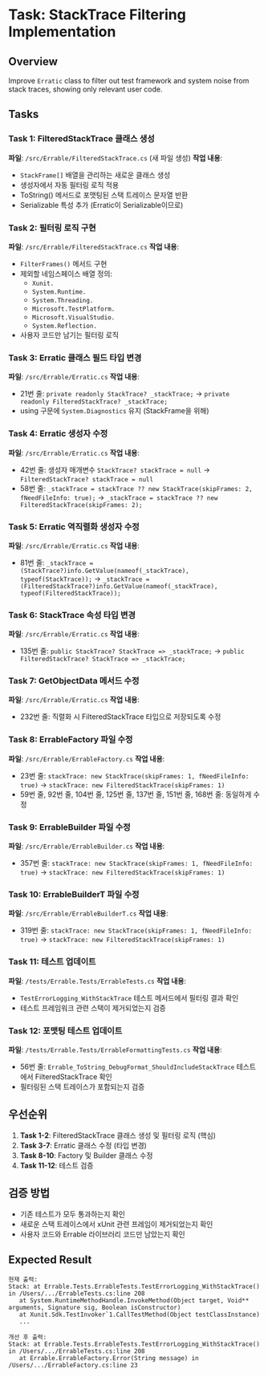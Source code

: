 # Task: StackTrace Filtering Implementation

## Overview
Improve `Erratic` class to filter out test framework and system noise from stack traces, showing only relevant user code.

## Tasks

### Task 1: FilteredStackTrace 클래스 생성
**파일**: `/src/Errable/FilteredStackTrace.cs` (새 파일 생성)
**작업 내용**:
- `StackFrame[]` 배열을 관리하는 새로운 클래스 생성
- 생성자에서 자동 필터링 로직 적용
- ToString() 메서드로 포맷팅된 스택 트레이스 문자열 반환
- Serializable 특성 추가 (Erratic이 Serializable이므로)

### Task 2: 필터링 로직 구현
**파일**: `/src/Errable/FilteredStackTrace.cs`
**작업 내용**:
- `FilterFrames()` 메서드 구현
- 제외할 네임스페이스 배열 정의:
  - `Xunit.`
  - `System.Runtime.`
  - `System.Threading.`
  - `Microsoft.TestPlatform.`
  - `Microsoft.VisualStudio.`
  - `System.Reflection.`
- 사용자 코드만 남기는 필터링 로직

### Task 3: Erratic 클래스 필드 타입 변경
**파일**: `/src/Errable/Erratic.cs`
**작업 내용**:
- 21번 줄: `private readonly StackTrace? _stackTrace;` → `private readonly FilteredStackTrace? _stackTrace;`
- using 구문에 `System.Diagnostics` 유지 (StackFrame을 위해)

### Task 4: Erratic 생성자 수정
**파일**: `/src/Errable/Erratic.cs`
**작업 내용**:
- 42번 줄: 생성자 매개변수 `StackTrace? stackTrace = null` → `FilteredStackTrace? stackTrace = null`
- 58번 줄: `_stackTrace = stackTrace ?? new StackTrace(skipFrames: 2, fNeedFileInfo: true);` → `_stackTrace = stackTrace ?? new FilteredStackTrace(skipFrames: 2);`

### Task 5: Erratic 역직렬화 생성자 수정
**파일**: `/src/Errable/Erratic.cs`
**작업 내용**:
- 81번 줄: `_stackTrace = (StackTrace?)info.GetValue(nameof(_stackTrace), typeof(StackTrace));` → `_stackTrace = (FilteredStackTrace?)info.GetValue(nameof(_stackTrace), typeof(FilteredStackTrace));`

### Task 6: StackTrace 속성 타입 변경
**파일**: `/src/Errable/Erratic.cs`
**작업 내용**:
- 135번 줄: `public StackTrace? StackTrace => _stackTrace;` → `public FilteredStackTrace? StackTrace => _stackTrace;`

### Task 7: GetObjectData 메서드 수정
**파일**: `/src/Errable/Erratic.cs`
**작업 내용**:
- 232번 줄: 직렬화 시 FilteredStackTrace 타입으로 저장되도록 수정

### Task 8: ErrableFactory 파일 수정
**파일**: `/src/Errable/ErrableFactory.cs`
**작업 내용**:
- 23번 줄: `stackTrace: new StackTrace(skipFrames: 1, fNeedFileInfo: true)` → `stackTrace: new FilteredStackTrace(skipFrames: 1)`
- 59번 줄, 92번 줄, 104번 줄, 125번 줄, 137번 줄, 151번 줄, 168번 줄: 동일하게 수정

### Task 9: ErrableBuilder 파일 수정
**파일**: `/src/Errable/ErrableBuilder.cs`
**작업 내용**:
- 357번 줄: `stackTrace: new StackTrace(skipFrames: 1, fNeedFileInfo: true)` → `stackTrace: new FilteredStackTrace(skipFrames: 1)`

### Task 10: ErrableBuilderT 파일 수정
**파일**: `/src/Errable/ErrableBuilderT.cs`
**작업 내용**:
- 319번 줄: `stackTrace: new StackTrace(skipFrames: 1, fNeedFileInfo: true)` → `stackTrace: new FilteredStackTrace(skipFrames: 1)`

### Task 11: 테스트 업데이트
**파일**: `/tests/Errable.Tests/ErrableTests.cs`
**작업 내용**:
- `TestErrorLogging_WithStackTrace` 테스트 메서드에서 필터링 결과 확인
- 테스트 프레임워크 관련 스택이 제거되었는지 검증

### Task 12: 포맷팅 테스트 업데이트
**파일**: `/tests/Errable.Tests/ErrableFormattingTests.cs`
**작업 내용**:
- 56번 줄: `Errable_ToString_DebugFormat_ShouldIncludeStackTrace` 테스트에서 FilteredStackTrace 확인
- 필터링된 스택 트레이스가 포함되는지 검증

## 우선순위
1. **Task 1-2**: FilteredStackTrace 클래스 생성 및 필터링 로직 (핵심)
2. **Task 3-7**: Erratic 클래스 수정 (타입 변경)
3. **Task 8-10**: Factory 및 Builder 클래스 수정
4. **Task 11-12**: 테스트 검증

## 검증 방법
- 기존 테스트가 모두 통과하는지 확인
- 새로운 스택 트레이스에서 xUnit 관련 프레임이 제거되었는지 확인
- 사용자 코드와 Errable 라이브러리 코드만 남았는지 확인

## Expected Result
```
현재 출력:
Stack: at Errable.Tests.ErrableTests.TestErrorLogging_WithStackTrace() in /Users/.../ErrableTests.cs:line 208
   at System.RuntimeMethodHandle.InvokeMethod(Object target, Void** arguments, Signature sig, Boolean isConstructor)
   at Xunit.Sdk.TestInvoker`1.CallTestMethod(Object testClassInstance)
   ...

개선 후 출력:
Stack: at Errable.Tests.ErrableTests.TestErrorLogging_WithStackTrace() in /Users/.../ErrableTests.cs:line 208
   at Errable.ErrableFactory.Error(String message) in /Users/.../ErrableFactory.cs:line 23
```